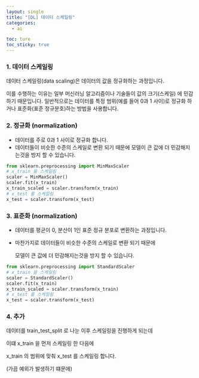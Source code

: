 ```yaml
---
layout: single
title: "[DL] 데이터 스케일링"
categories:
  - ai

toc: ture
toc_sticky: true
---
```


<!-- 위는 머릿말임 아래부터 포스트 본문 -->
### 1. 데이터 스케일링

데이터 스케일링(data scaling)은 데이터의 값을 정규화하는 과정입니다. 

이를 수행하는 이유는 일부 머신러닝 알고리즘이나 기술들이 값의 크기(스케일) 에 민감하기 때문입니다. 일반적으로는 데이터를 특정 범위(예를 들어 0과 1 사이)로 정규화 하거나 표준화(표준 정규분호)하는 방법을 사용합니다.

### 2. 정규화 (normalization)

- 데이터를 주로 0과 1 사이로 정규화 합니다.
- 데이터들이 비슷한 수준의 스케일로 변환 되기 때문에 모델이 큰 값에 더 민감해지는것을 방지 할 수 있습니다.

```python
from sklearn.preprocessing import MinMaxScaler
# x_train 을 스케일링
scaler = MinMaxScaler()
scaler.fit(x_train)
x_train_scaled = scaler.transform(x_train)
# x_test 를 스케일링
x_test = scaler.transform(x_test)
```

### 3. 표준화 (normalization)

- 데이터를 평균이 0, 분산이 1인 표준 정규 분포로 변환하는 과정입니다.
- 마찬가지로 데이터들이 비슷한 수준의 스케일로 변환 되기 때문에
    
    모델이 큰 값에 더 민감해지는것을 방지 할 수 있습니다.
    

```python
from sklearn.preprocessing import StandardScaler
# x_train 을 스케일링
scaler = StandardScaler()
scaler.fit(x_train)
x_train_scaled = scaler.transform(x_train)
# x_test 를 스케일링
x_test = scaler.transform(x_test)
```

### 4. 추가

데이터를 train_test_split 로 나눈 이후 스케일링을 진행하게 되는데

이떄 x_train 을 먼저 스케일링 한 다음에

 x_train 의 범위에 맞춰 x_test 를 스케일링 합니다. 

(가끔 예외가 발생하기 떄문에)